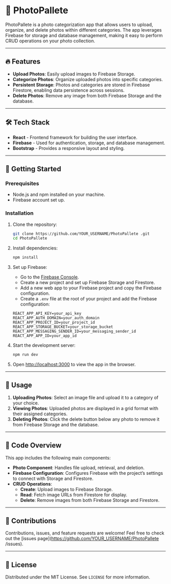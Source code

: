 
# 📸 PhotoPallete

PhotoPallete  is a photo categorization app that allows users to upload, organize, and delete photos within different categories. The app leverages Firebase for storage and database management, making it easy to perform CRUD operations on your photo collection.

---

## 🔥 Features

- **Upload Photos**: Easily upload images to Firebase Storage.
- **Categorize Photos**: Organize uploaded photos into specific categories.
- **Persistent Storage**: Photos and categories are stored in Firebase Firestore, enabling data persistence across sessions.
- **Delete Photos**: Remove any image from both Firebase Storage and the database.

---

## 🛠️ Tech Stack

- **React** - Frontend framework for building the user interface.
- **Firebase** - Used for authentication, storage, and database management.
- **Bootstrap** - Provides a responsive layout and styling.

---

## 🚀 Getting Started

### Prerequisites

- Node.js and npm installed on your machine.
- Firebase account set up.

### Installation

1. Clone the repository:
   ```bash
   git clone https://github.com/YOUR_USERNAME/PhotoPallete .git
   cd PhotoPallete 
   ```

2. Install dependencies:
   ```bash
   npm install
   ```

3. Set up Firebase:
   - Go to the [Firebase Console](https://console.firebase.google.com/).
   - Create a new project and set up Firebase Storage and Firestore.
   - Add a new web app to your Firebase project and copy the Firebase configuration.
   - Create a `.env` file at the root of your project and add the Firebase configuration:

   ```env
   REACT_APP_API_KEY=your_api_key
   REACT_APP_AUTH_DOMAIN=your_auth_domain
   REACT_APP_PROJECT_ID=your_project_id
   REACT_APP_STORAGE_BUCKET=your_storage_bucket
   REACT_APP_MESSAGING_SENDER_ID=your_messaging_sender_id
   REACT_APP_APP_ID=your_app_id
   ```

4. Start the development server:
   ```bash
   npm run dev
   ```

5. Open [http://localhost:3000](http://localhost:3000) to view the app in the browser.

---

## 📸 Usage

1. **Uploading Photos**: Select an image file and upload it to a category of your choice.
2. **Viewing Photos**: Uploaded photos are displayed in a grid format with their assigned categories.
3. **Deleting Photos**: Click the delete button below any photo to remove it from Firebase Storage and the database.

---

## 🔧 Code Overview

This app includes the following main components:

- **Photo Component**: Handles file upload, retrieval, and deletion.
- **Firebase Configuration**: Configures Firebase with the project’s settings to connect with Storage and Firestore.
- **CRUD Operations**: 
  - **Create**: Upload images to Firebase Storage.
  - **Read**: Fetch image URLs from Firestore for display.
  - **Delete**: Remove images from both Firebase Storage and Firestore.

---

## 🤝 Contributions

Contributions, issues, and feature requests are welcome! Feel free to check out the [issues page](https://github.com/YOUR_USERNAME/PhotoPallete /issues).

---

## 📜 License

Distributed under the MIT License. See `LICENSE` for more information.
